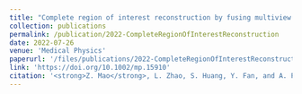 ```yaml
---
title: "Complete region of interest reconstruction by fusing multiview deformable three-dimensional transesophageal echocardiography images"
collection: publications
permalink: /publication/2022-CompleteRegionOfInterestReconstruction
date: 2022-07-26
venue: 'Medical Physics'
paperurl: '/files/publications/2022-CompleteRegionOfInterestReconstruction.pdf'
link: 'https://doi.org/10.1002/mp.15910'
citation: '<strong>Z. Mao</strong>, L. Zhao, S. Huang, Y. Fan, and A. Pui-Wai Lee, &quot;Complete region of interest reconstruction by fusing multiview deformable three-dimensional transesophageal echocardiography images,&quot; <i>Medical Physics</i>, 2022, pp. 1-13. doi:10.1002/mp.15910.'
---
```

